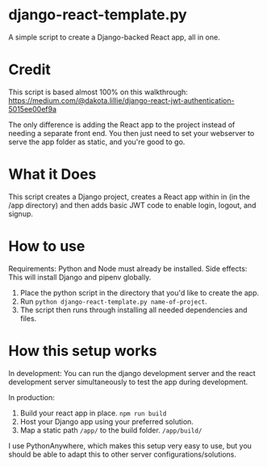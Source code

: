 # django-react-template.py
A simple script to create a Django-backed React app, all in one.

# Credit
This script is based almost 100% on this walkthrough:
https://medium.com/@dakota.lillie/django-react-jwt-authentication-5015ee00ef9a

The only difference is adding the React app to the project instead of needing a separate front end.  You then just need to set your webserver to serve the app folder as static, and you're good to go.

# What it Does
This script creates a Django project, creates a React app within in (in the /app directory) and then adds basic JWT code to enable login, logout, and signup.  

# How to use
Requirements: Python and Node must already be installed.
Side effects: This will install Django and pipenv globally.

1. Place the python script in the directory that you'd like to create the app.
2. Run `python django-react-template.py name-of-project`.
3. The script then runs through installing all needed dependencies and files.

# How this setup works
In development:
You can run the django development server and the react development server simultaneously to test the app during development.

In production:
1. Build your react app in place. `npm run build`
2. Host your Django app using your preferred solution.
3. Map a static path `/app/` to the build folder. `/app/build/` 

I use PythonAnywhere, which makes this setup very easy to use, but you should be able to adapt this to other server configurations/solutions.

